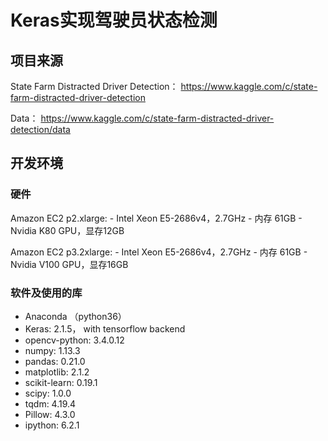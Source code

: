 
# Keras实现驾驶员状态检测

## 项目来源

State Farm Distracted Driver Detection： https://www.kaggle.com/c/state-farm-distracted-driver-detection

Data： https://www.kaggle.com/c/state-farm-distracted-driver-detection/data



## 开发环境
### 硬件
Amazon EC2 p2.xlarge:
    - Intel Xeon E5-2686v4，2.7GHz
    - 内存 61GB
    - Nvidia K80 GPU，显存12GB

Amazon EC2 p3.2xlarge:
    - Intel Xeon E5-2686v4，2.7GHz
    - 内存 61GB
    - Nvidia V100 GPU，显存16GB

### 软件及使用的库
* Anaconda （python36）
* Keras: 2.1.5， with tensorflow backend
* opencv-python: 3.4.0.12
* numpy: 1.13.3
* pandas: 0.21.0
* matplotlib: 2.1.2
* scikit-learn: 0.19.1
* scipy: 1.0.0
* tqdm: 4.19.4
* Pillow: 4.3.0
* ipython: 6.2.1
